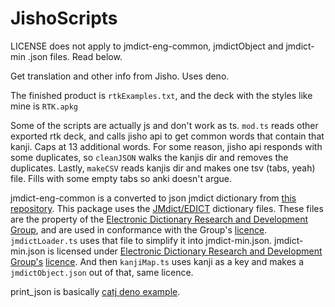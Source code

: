 # JishoScripts

LICENSE does not apply to jmdict-eng-common, jmdictObject and jmdict-min .json files. Read below.

Get translation and other info from Jisho. Uses deno.

The finished product is `rtkExamples.txt`, and the deck with the styles like mine is `RTK.apkg`

Some of the scripts are actually js and don't work as ts.
`mod.ts` reads other exported rtk deck, and calls jisho api to get common words that contain that kanji. Caps at 13 additional words.
For some reason, jisho api responds with some duplicates, so `cleanJSON` walks the kanjis dir and removes the duplicates.
Lastly, `makeCSV` reads kanjis dir and makes one tsv (tabs, yeah) file. Fills with some empty tabs so anki doesn't argue.

jmdict-eng-common is a converted to json jmdict dictionary from [this repository](https://github.com/scriptin/jmdict-simplified). This package uses the [JMdict/EDICT](http://www.edrdg.org/wiki/index.php/JMdict-EDICT_Dictionary_Project) dictionary files. These files are the property of the [Electronic Dictionary Research and Development Group](http://www.edrdg.org/), and are used in conformance with the Group's [licence](http://www.edrdg.org/edrdg/licence.html). 
`jmdictLoader.ts` uses that file to simplify it into jmdict-min.json. jmdict-min.json is licensed under [Electronic Dictionary Research and Development Group's](http://www.edrdg.org/) [licence](http://www.edrdg.org/edrdg/licence.html). And then `kanjiMap.ts` uses kanji as a key and makes a `jmdictObject.json` out of that, same licence.

print_json is basically
[catj deno example](https://deno.land/std@0.95.0/examples/catj.ts).
